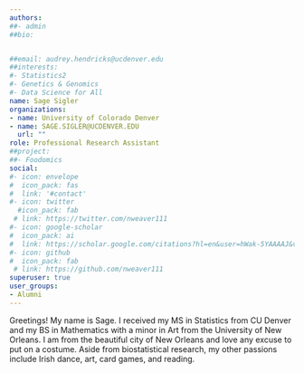```yaml
---
authors: 
##- admin
##bio: 


##email: audrey.hendricks@ucdenver.edu
##interests:
#- Statistics2
#- Genetics & Genomics
#- Data Science for All
name: Sage Sigler
organizations:
- name: University of Colorado Denver
- name: SAGE.SIGLER@UCDENVER.EDU
  url: ""
role: Professional Research Assistant
##project:
##- Foodomics
social:
#- icon: envelope
#  icon_pack: fas
#  link: '#contact'
#- icon: twitter
  #icon_pack: fab
 # link: https://twitter.com/nweaver111
#- icon: google-scholar
#  icon_pack: ai
#  link: https://scholar.google.com/citations?hl=en&user=hWak-5YAAAAJ&view_op=list_works
#- icon: github
#  icon_pack: fab
 # link: https://github.com/nweaver111
superuser: true
user_groups:
- Alumni
---
```

Greetings! My name is Sage. I received my MS in Statistics from CU Denver and my BS in Mathematics with a minor in Art from the University of New Orleans. I am from the beautiful city of New Orleans and love any excuse to put on a costume. Aside from biostatistical research, my other passions include Irish dance, art, card games, and reading.

